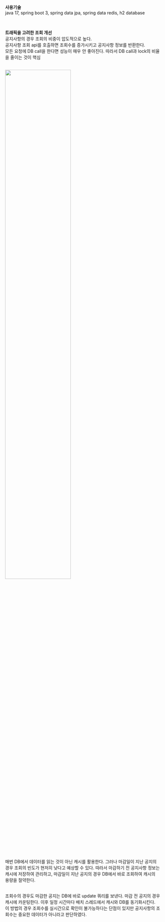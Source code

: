 **사용기술**  
java 17, spring boot 3, spring data jpa, spring data redis, h2 database  

<br>  

**트래픽을 고려한 조회 개선**  
공지사항의 경우 조회의 비중이 압도적으로 높다.  
공지사항 조회 api를 호출하면 조회수를 증가시키고 공지사항 정보를 반환한다.  
모든 요청에 DB call을 한다면 성능이 매우 안 좋아진다. 
따라서 DB call과 lock의 비율을 줄이는 것이 핵심

<br>  

<img src="https://github.com/ohs2350/notice-management/assets/84179165/7ba600d5-7fe5-4518-9ee7-cb354ecfaa39" width="65%" height="65%"/>
<br>  
<br>  
매번 DB에서 데이터를 읽는 것이 아닌 캐시를 활용한다. 
그러나 마감일이 지난 공지의 경우 조회의 빈도가 현저히 낮다고 예상할 수 있다.  
따라서 마감하기 전 공지사항 정보는 캐시에 저장하여 관리하고, 마감일이 지난 공지의 경우 DB에서 바로 조회하여 캐시의 용량을 절약한다.  

<br>  
<br>  

조회수의 경우도 마감한 공지는 DB에 바로 update 쿼리를 보낸다. 
마감 전 공지의 경우 캐시에 카운팅한다. 이후 일정 시간마다 배치 스레드에서 캐시와 DB를 동기화시킨다.  
이 방법의 경우 조회수를 실시간으로 확인이 불가능하다는 단점이 있지만 공지사항의 조회수는 중요한 데이터가 아니라고 판단하였다.
